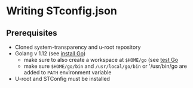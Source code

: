 # Writing STconfig.json

## Prerequisites

* Cloned system-transparency and u-root repository
* Golang v 1.12 \(see [install Go](https://golang.org/doc/install#install)\)
  * make sure to also create a workspace at `$HOME/go` \(see [test Go](https://golang.org/doc/install#testing)
  * make sure `$HOME/go/bin` and `/usr/local/go/bin` or '/usr/bin/go are added to `PATH` environment variable
* U-root and STConfig must be installed

## 

